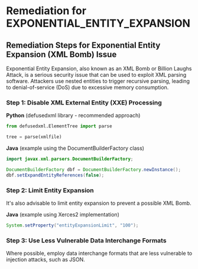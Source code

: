# Remediation for EXPONENTIAL_ENTITY_EXPANSION

## Remediation Steps for Exponential Entity Expansion (XML Bomb) Issue

Exponential Entity Expansion, also known as an XML Bomb or Billion Laughs Attack, is a serious security issue that can be used to exploit XML parsing software. Attackers use nested entities to trigger recursive parsing, leading to denial-of-service (DoS) due to excessive memory consumption.

### Step 1: Disable XML External Entity (XXE) Processing

**Python** (defusedxml library - recommended approach)

```python
from defusedxml.ElementTree import parse

tree = parse(xmlfile)
```

**Java** (example using the DocumentBuilderFactory class)

```java
import javax.xml.parsers.DocumentBuilderFactory;

DocumentBuilderFactory dbf = DocumentBuilderFactory.newInstance();
dbf.setExpandEntityReferences(false);
```

### Step 2: Limit Entity Expansion

It's also advisable to limit entity expansion to prevent a possible XML Bomb.

**Java** (example using Xerces2 implementation)

```java
System.setProperty("entityExpansionLimit", "100");
```

### Step 3: Use Less Vulnerable Data Interchange Formats

Where possible, employ data interchange formats that are less vulnerable to injection attacks, such as JSON.